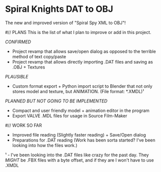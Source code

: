 # Spiral Knights DAT to OBJ
The new and improved version of "Spiral Spy XML to OBJ"!

#// PLANS
This is the list of what I plan to improve or add in this project.

*CONFIRMED*
 - Project revamp that allows save/open dialog as opposed to the terrible method of text copy/paste
 - Project revamp that allows directly importing .DAT files and saving as .OBJ + Textures

*PLAUSIBLE*
 - Custom format export + Python import script to Blender that not only stores model and texture, but ANIMATION. (File format: *.XMDL)¹

*PLANNED BUT NOT GOING TO BE IMPLEMENTED*
 - Compact and user friendly model + animation editor in the program
 - Export VALVE .MDL files for usage in Source Film-Maker


#// WORK SO FAR
 - Improved file reading (Slightly faster reading) + Save/Open dialog
 - Preparations for .DAT reading (Work has been sorta started? I've been looking into how the files work.)
 

¹ - I've been looking into the .DAT files like crazy for the past day. They *MIGHT* be .FBX files with a byte offset, and if they are I won't have to use .XMDL
